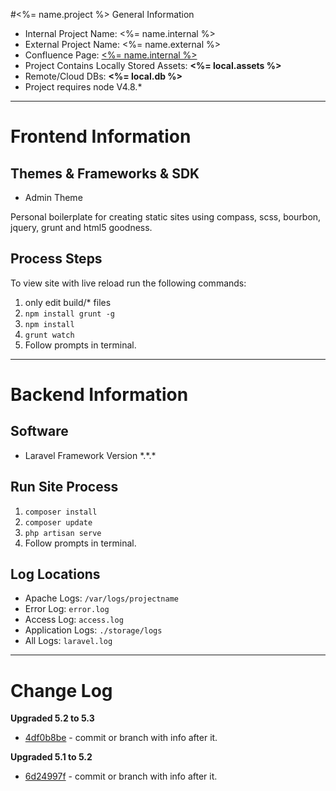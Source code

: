 #<%= name.project %>
General Information
* Internal Project Name: <%= name.internal %>
* External Project Name: <%= name.external %>
* Confluence Page: [<%= name.internal %>](<%= name.internal %> "<%= name.internal %>")
* Project Contains Locally Stored Assets: **<%= local.assets %>**
* Remote/Cloud DBs: **<%= local.db %>**
* Project requires node V4.8.*
---------------------------------

# Frontend Information
## Themes & Frameworks & SDK
* Admin Theme

Personal boilerplate for creating static sites using compass, scss, bourbon, jquery, grunt and html5 goodness.
## Process Steps

To view site with live reload run the following commands:
1. only edit build/* files
2. `npm install grunt -g`
3. `npm install`
4. `grunt watch`
5. Follow prompts in terminal.

---------------------------------

# Backend Information
## Software
* Laravel Framework Version \*.\*.\*

## Run Site Process
1. `composer install`
2. `composer update`
3. `php artisan serve`
4. Follow prompts in terminal.

## Log Locations
* Apache Logs: `/var/logs/projectname`
* Error Log: `error.log`
* Access Log: `access.log`
* Application Logs: `./storage/logs`
* All Logs: `laravel.log`

---------------------------------

# Change Log

**Upgraded 5.2 to 5.3**
* [4df0b8be](https://www.google.com) - commit or branch with info after it.

**Upgraded 5.1 to 5.2**
* [6d24997f](https://www.google.com) - commit or branch with info after it.
